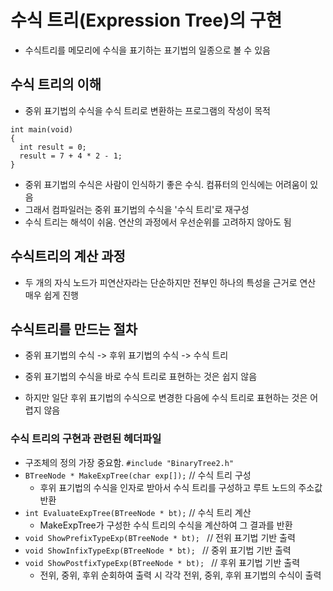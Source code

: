# 수식 트리(Expression Tree)의 구현

- 수식트리를 메모리에 수식을 표기하는 표기법의 일종으로 볼 수 있음

## 수식 트리의 이해

- 중위 표기법의 수식을 수식 트리로 변환하는 프로그램의 작성이 목적

```
int main(void)
{
  int result = 0;
  result = 7 + 4 * 2 - 1;
}
```

- 중위 표기법의 수식은 사람이 인식하기 좋은 수식. 컴퓨터의 인식에는 어려움이 있음
- 그래서 컴파일러는 중위 표기법의 수식을 '수식 트리'로 재구성
- 수식 트리는 해석이 쉬움. 연산의 과정에서 우선순위를 고려하지 않아도 됨

## 수식트리의 계산 과정

- 두 개의 자식 노드가 피연산자라는 단순하지만 전부인 하나의 특성을 근거로 연산 매우 쉽게 진행

## 수식트리를 만드는 절차

- 중위 표기법의 수식 -> 후위 표기법의 수식 -> 수식 트리

- 중위 표기법의 수식을 바로 수식 트리로 표현하는 것은 쉽지 않음
- 하지만 일단 후위 표기법의 수식으로 변경한 다음에 수식 트리로 표현하는 것은 어렵지 않음

### 수식 트리의 구현과 관련된 헤더파일

- 구조체의 정의 가장 중요함.
  `#include "BinaryTree2.h"`
- `BTreeNode * MakeExpTree(char exp[]);` // 수식 트리 구성
  - 후위 표기법의 수식을 인자로 받아서 수식 트리를 구성하고 루트 노드의 주소값 반환
- `int EvaluateExpTree(BTreeNode * bt);` // 수식 트리 계산
  - MakeExpTree가 구성한 수식 트리의 수식을 계산하여 그 결과를 반환
- `void ShowPrefixTypeExp(BTreeNode * bt); ` // 전위 표기법 기반 출력
- `void ShowInfixTypeExp(BTreeNode * bt); ` // 중위 표기법 기반 출력
- `void ShowPostfixTypeExp(BTreeNode * bt); ` // 후위 표기법 기반 출력
  - 전위, 중위, 후위 순회하여 출력 시 각각 전위, 중위, 후위 표기법의 수식이 출력
